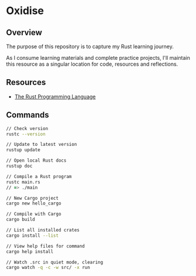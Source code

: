 # Oxidise

## Overview

The purpose of this repository is to capture my Rust learning journey.

As I consume learning materials and complete practice projects, I'll maintain this resource as a singular location for code, resources and reflections.

## Resources

- [The Rust Programming Language](https://doc.rust-lang.org/book/)

## Commands

```zsh
// Check version
rustc --version

// Update to latest version
rustup update

// Open local Rust docs
rustup doc

// Compile a Rust program
rustc main.rs
// => ./main

// New Cargo project
cargo new hello_cargo

// Compile with Cargo
cargo build

// List all installed crates
cargo install --list

// View help files for command
cargo help install

// Watch .src in quiet mode, clearing
cargo watch -q -c -w src/ -x run
```
